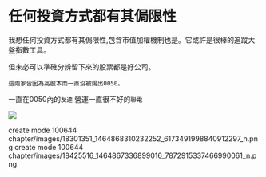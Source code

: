 # 任何投資方式都有其侷限性


我想任何投資方式都有其侷限性,包含市值加權機制也是。它或許是很棒的追蹤大盤指數工具。

但未必可以準確分辨留下來的股票都是好公司。

`這兩家皆因為高股本而一直沒被踢出0050。`

一直在0050內的`友達`
 營運一直很不好的`聯電`


![](./images/18301351_1464868310232252_61734919988409122)

create mode 100644 chapter/images/18301351_1464868310232252_6173491998840912297_n.png
 create mode 100644 chapter/images/18425516_1464867336899016_7872915337466990061_n.png